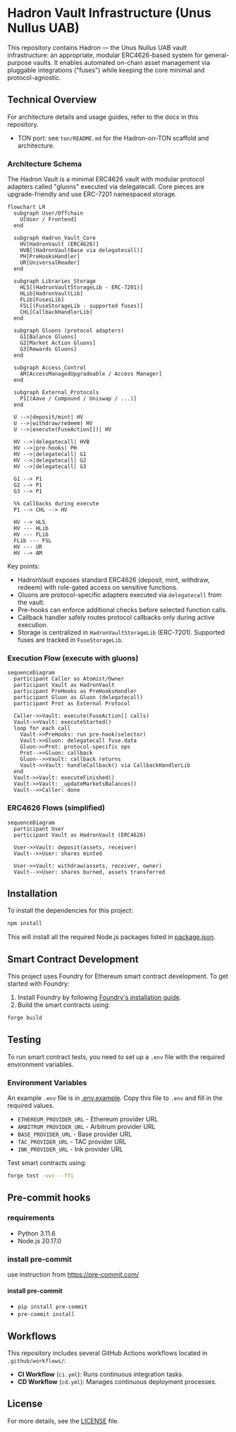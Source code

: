 # Hadron Vault Infrastructure (Unus Nullus UAB)

This repository contains Hadron — the Unus Nullus UAB vault infrastructure: an appropriate, modular ERC4626-based system for
general-purpose vaults. It enables automated on-chain asset management via pluggable integrations ("fuses") while
keeping the core minimal and protocol-agnostic.

## Technical Overview

For architecture details and usage guides, refer to the docs in this repository.

- TON port: see `ton/README.md` for the Hadron-on-TON scaffold and architecture.

### Architecture Schema

The Hadron Vault is a minimal ERC4626 vault with modular protocol adapters called "gluons" executed via delegatecall. Core pieces are upgrade-friendly and use ERC-7201 namespaced storage.

```mermaid
flowchart LR
  subgraph User/Offchain
    U[User / Frontend]
  end

  subgraph Hadron_Vault_Core
    HV[HadronVault (ERC4626)]
    HVB[(HadronVaultBase via delegatecall)]
    PH[PreHooksHandler]
    UR[UniversalReader]
  end

  subgraph Libraries_Storage
    HLS[(HadronVaultStorageLib - ERC-7201)]
    HLib[HadronVaultLib]
    FLib[FusesLib]
    FSL[(FuseStorageLib - supported fuses)]
    CHL[CallbackHandlerLib]
  end

  subgraph Gluons (protocol adapters)
    G1[Balance Gluons]
    G2[Market Action Gluons]
    G3[Rewards Gluons]
  end

  subgraph Access_Control
    AM[AccessManagedUpgradeable / Access Manager]
  end

  subgraph External_Protocols
    P1[(Aave / Compound / Uniswap / ...)]
  end

  U -->|deposit/mint| HV
  U -->|withdraw/redeem| HV
  U -->|execute(FuseAction[])| HV

  HV -->|delegatecall| HVB
  HV -->|pre-hooks| PH
  HV -->|delegatecall| G1
  HV -->|delegatecall| G2
  HV -->|delegatecall| G3

  G1 --> P1
  G2 --> P1
  G3 --> P1

  %% callbacks during execute
  P1 --> CHL --> HV

  HV --> HLS
  HV --- HLib
  HV --- FLib
  FLib --- FSL
  HV --- UR
  HV --> AM
```

Key points:
- HadronVault exposes standard ERC4626 (deposit, mint, withdraw, redeem) with role-gated access on sensitive functions.
- Gluons are protocol-specific adapters executed via `delegatecall` from the vault.
- Pre-hooks can enforce additional checks before selected function calls.
- Callback handler safely routes protocol callbacks only during active execution.
- Storage is centralized in `HadronVaultStorageLib` (ERC-7201). Supported fuses are tracked in `FuseStorageLib`.

### Execution Flow (execute with gluons)

```mermaid
sequenceDiagram
  participant Caller as Atomist/Owner
  participant Vault as HadronVault
  participant PreHooks as PreHooksHandler
  participant Gluon as Gluon (delegatecall)
  participant Prot as External Protocol

  Caller->>Vault: execute(FuseAction[] calls)
  Vault->>Vault: executeStarted()
  loop for each call
    Vault->>PreHooks: run pre-hook(selector)
    Vault->>Gluon: delegatecall fuse.data
    Gluon->>Prot: protocol-specific ops
    Prot-->>Gluon: callback
    Gluon-->>Vault: callback returns
    Vault->>Vault: handleCallback() via CallbackHandlerLib
  end
  Vault->>Vault: executeFinished()
  Vault->>Vault: _updateMarketsBalances()
  Vault-->>Caller: done
```

### ERC4626 Flows (simplified)

```mermaid
sequenceDiagram
  participant User
  participant Vault as HadronVault (ERC4626)

  User->>Vault: deposit(assets, receiver)
  Vault-->>User: shares minted

  User->>Vault: withdraw(assets, receiver, owner)
  Vault-->>User: shares burned, assets transferred
```

## Installation

To install the dependencies for this project:

```bash
npm install
```

This will install all the required Node.js packages listed in [package.json](./package.json).

## Smart Contract Development

This project uses Foundry for Ethereum smart contract development. To get started with Foundry:

1. Install Foundry by following [Foundry's installation guide](https://getfoundry.sh/).
2. Build the smart contracts using:

```bash
forge build
```

## Testing

To run smart contract tests, you need to set up a `.env` file with the required environment variables.

### Environment Variables
An example `.env` file is in [.env.example](./.env.example). Copy this file to `.env` and fill in the required values.

- `ETHEREUM_PROVIDER_URL` - Ethereum provider URL
- `ARBITRUM_PROVIDER_URL` - Arbitrum provider URL
- `BASE_PROVIDER_URL` - Base provider URL
- `TAC_PROVIDER_URL` - TAC provider URL
- `INK_PROVIDER_URL` - Ink provider URL

Test smart contracts using:

```bash
forge test -vvv --ffi
```

## Pre-commit hooks

### requirements

- Python 3.11.6
- Node.js 20.17.0

### install pre-commit

use instruction from https://pre-commit.com/

#### install pre-commit

- `pip install pre-commit`
- `pre-commit install`

## Workflows

This repository includes several GitHub Actions workflows located in `.github/workflows/`:

- **CI Workflow** (`ci.yml`): Runs continuous integration tasks.
- **CD Workflow** (`cd.yml`): Manages continuous deployment processes.

## License

For more details, see the [LICENSE](./LICENSE) file.

